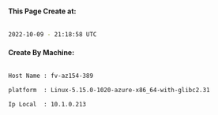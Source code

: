 
   
#### This Page Create at:

```bash

2022-10-09 - 21:18:58 UTC

```

#### Create By Machine:

```bash

Host Name : fv-az154-389

platform  : Linux-5.15.0-1020-azure-x86_64-with-glibc2.31

Ip Local  : 10.1.0.213

```

